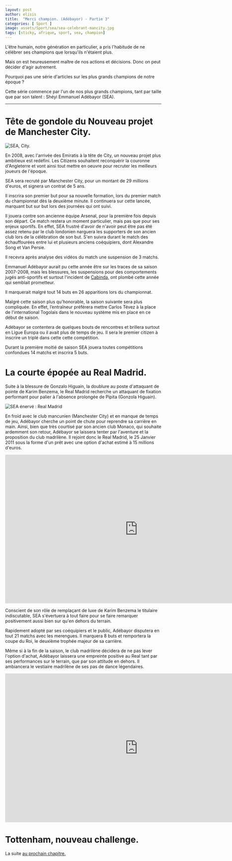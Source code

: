 ```yaml
---
layout: post
author: elisis
title:  "Merci champion. (Adébayor) - Partie 3"
categories: [ Sport ]
image: assets/Sport/sea/sea-celebrant-mancity.jpg
tags: [sticky, afrique, sport, sea, champion]
---
```


L'être humain, notre génération en particulier, a pris l'habitude de ne célébrer ses champions que lorsqu'ils n'étaient plus.

Mais on est heureusement maître de nos actions et décisions. Donc on peut décider d'agir autrement.

Pourquoi pas une série d'articles sur les plus grands champions de notre époque ?

Cette série commence par l'un de nos plus grands champions, tant par taille que par son talent : Shéyi Emmanuel Adébayor (SEA).

--- 

# Tête de gondole du Nouveau projet de Manchester City.

![SEA, City.](/assets/Sport/sea/sea-city.jpg)

En 2008, avec l'arrivée des Emiratis à la tête de City, un nouveau projet plus ambitieux est redéfini. Les Citizens souhaitent reconquérir la couronne d'Angleterre et vont ainsi tout mettre en oeuvre pour recruter les meilleurs joueurs de l'époque.

SEA sera recruté par Manchester City, pour un montant de 29 millions d'euros, et signera un contrat de 5 ans. 

Il inscrira son premier but pour sa nouvelle formation, lors du premier match du championnat dès la deuxième minute. Il continuera sur cette lancée, marquant but sur but lors des journées qui ont suivi.

Il jouera contre son ancienne équipe Arsenal, pour la première fois depuis son départ. Ce match restera un moment particulier, mais pas que pour ses enjeux sportifs. En effet, SEA frustré d'avoir de n'avoir peut être pas été assez retenu par le club londonien narguera les supporters de son ancien club lors de la célébration de son but. S'en suivra durant le match des échauffourées entre lui et plusieurs anciens coéquipiers, dont Alexandre Song et Van Persie.  

Il recevra après analyse des vidéos du match une suspension de 3 matchs. 

Emmanuel Adébayor aurait pu cette année être sur les traces de sa saison 2007-2008, mais les blessures, les suspensions pour des comportements jugés anti-sportifs et surtout l'incident de [Cabinda](https://www.rfi.fr/fr/afrique/20200108-drame-cabinda-10-ans-attaque-equipe-togo), ont plombé cette année qui semblait prometteur. 

Il marquerait malgré tout 14 buts en 26 apparitions lors du championnat. 

Malgré cette saison plus qu'honorable, la saison suivante sera plus compliquée. En effet, l’entraîneur préférera mettre Carlos Tévez à la place de l'international Togolais dans le nouveau système mis en place en ce début de saison. 

Adébayor se contentera de quelques bouts de rencontres et brillera surtout en Ligue Europa ou il avait plus de temps de jeu. Il sera le premier citizen à inscrire un triplé dans cette cette compétition. 

Durant la première moitié de saison SEA jouera toutes compétitions confondues 14 matchs et inscrira 5 buts.

# La courte épopée au Real Madrid.

Suite à la blessure de Gonzalo Higuain, la doublure au poste d'attaquant de pointe de Karim Benzema, le Real Madrid recherche un attaquant de fixation performant pour palier à l'absence prolongée de Pipita (Gonzola Higuain). 

![SEA énervé : Real Madrid](/assets/Sport/sea/sea-real-madrid-2.jpg)

En froid avec le club mancunien (Manchester City) et en manque de temps de jeu, Adébayor cherche un point de chute pour reprendre sa carrière en main. Ainsi, bien que très courtisé par son ancien club Monaco, qui souhaite ardemment son retour, Adébayor se laissera tenter par l'aventure et la proposition du club madrilène. Il rejoint donc le Real Madrid, le 25 Janvier 2011 sous la forme d'un prêt avec une option d'achat estimé à 15 millions d'euros. 

<iframe width="853" height="480" src="https://www.youtube.com/embed/BCTyFSa8ugA" frameborder="0" allow="accelerometer; autoplay; encrypted-media; gyroscope; picture-in-picture" allowfullscreen></iframe>

Conscient de son rôle de remplaçant de luxe de Karim Benzema le titulaire indiscutable, SEA s'évertuera à tout faire pour se faire remarquer positivement aussi bien sur qu'en dehors du terrain.

Rapidement adopté par ses coéquipiers et le public, Adébayor disputera en tout 21 matchs avec les merengues. Il marquera 8 buts et remportera la coupe du Roi, le deuxième trophée majeur de sa carrière.

Même si à la fin de la saison, le club madrilène décidera de ne pas lever l'option d'achat, Adébayor laissera une empreinte positive au Real tant par ses performances sur le terrain, que par son attitude en dehors. Il ambiancera le vestiaire madrilène de ses pas de dance légendaires.

<iframe width="853" height="480" src="https://www.youtube.com/embed/7qsLY44AQu0" frameborder="0" allow="accelerometer; autoplay; encrypted-media; gyroscope; picture-in-picture" allowfullscreen></iframe>

# Tottenham, nouveau challenge.

La suite [au prochain chapitre.](/tags.html#sea)


